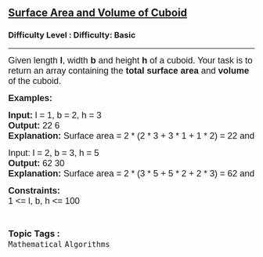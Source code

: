 <h2><a href="https://www.geeksforgeeks.org/problems/surface-area-and-volume-of-cuboid0522/1?itm_source=geeksforgeeks&itm_medium=article&itm_campaign=practice_card">Surface Area and Volume of Cuboid</a></h2><h3>Difficulty Level : Difficulty: Basic</h3><hr><div class="problems_problem_content__Xm_eO"><p style="font-family: Nunito, Bangla763, sans-serif;"><span style="font-size: 18px; font-family: Nunito, Bangla763, sans-serif;">Given length <strong style="font-family: &quot;Source Sans 3&quot;, Bangla763, sans-serif;">l</strong>, width <strong style="font-family: &quot;Source Sans 3&quot;, Bangla763, sans-serif;">b</strong> and height <strong style="font-family: &quot;Source Sans 3&quot;, Bangla763, sans-serif;">h</strong> of a cuboid. Your task is to return an array containing the <strong style="font-family: &quot;Source Sans 3&quot;, Bangla763, sans-serif;">total surface area</strong> and <strong style="font-family: &quot;Source Sans 3&quot;, Bangla763, sans-serif;">volume</strong> of the cuboid.</span></p>
<p style="font-family: Nunito, Bangla763, sans-serif;"><span style="font-size: 18px; font-family: Nunito, Bangla763, sans-serif;"><strong style="font-family: &quot;Source Sans 3&quot;, Bangla763, sans-serif;">Examples:</strong></span></p>
<pre style="font-family: Nunito, Bangla763, sans-serif;"><span style="font-size: 18px; font-family: Nunito, Bangla763, sans-serif;"><strong style="font-family: &quot;Source Sans 3&quot;, Bangla763, sans-serif;">Input: </strong>l = 1, b = 2, h = 3
<strong style="font-family: &quot;Source Sans 3&quot;, Bangla763, sans-serif;">Output: </strong>22 6
<strong style="font-family: &quot;Source Sans 3&quot;, Bangla763, sans-serif;">Explanation: </strong>Surface area = 2 * (2 * 3 + 3 * 1 + 1 * 2) = 22 and volume = 1 * 2 * 3 = 6</span>
</pre>
<pre style="font-family: Nunito, Bangla763, sans-serif;"><span style="font-size: 18px; font-family: Nunito, Bangla763, sans-serif;">Input: l = 2, b = 3, h = 5
<strong style="font-family: &quot;Source Sans 3&quot;, Bangla763, sans-serif;">Output: </strong>62 30
<strong style="font-family: &quot;Source Sans 3&quot;, Bangla763, sans-serif;">Explanation: </strong>Surface area = 2 * (3 * 5 + 5 * 2 + 2 * 3) = 62 and volume = 2 * 3 * 5 = 30</span></pre>
<p style="font-family: Nunito, Bangla763, sans-serif;"><span style="font-size: 18px; font-family: Nunito, Bangla763, sans-serif;"><strong style="font-family: &quot;Source Sans 3&quot;, Bangla763, sans-serif;">Constraints:</strong><br style="font-family: Nunito, Bangla763, sans-serif;">1 &lt;= l, b, h &lt;= 100</span></p></div><br><p><span style=font-size:18px><strong>Topic Tags : </strong><br><code>Mathematical</code>&nbsp;<code>Algorithms</code>&nbsp;